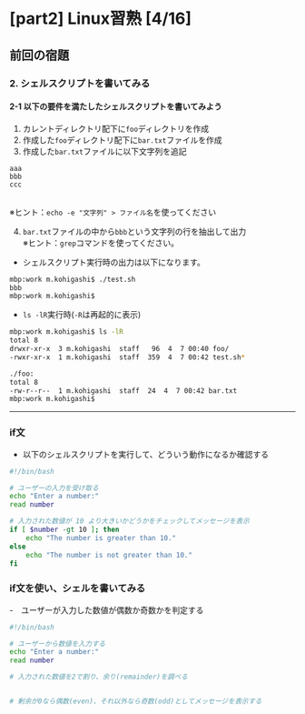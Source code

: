 # [part2] Linux習熟 [4/16] 
## 前回の宿題

### 2. シェルスクリプトを書いてみる

#### 2-1 以下の要件を満たしたシェルスクリプトを書いてみよう
1. カレントディレクトリ配下に`foo`ディレクトリを作成
2. 作成した`foo`ディレクトリ配下に`bar.txt`ファイルを作成
3. 作成した`bar.txt`ファイルに以下文字列を追記
```
aaa
bbb
ccc
```
<br>※ヒント：`echo -e "文字列" > ファイル名`を使ってください  

4. `bar.txt`ファイルの中から`bbb`という文字列の行を抽出して出力
<br>※ヒント：`grep`コマンドを使ってください。  

- シェルスクリプト実行時の出力は以下になります。
```bash
mbp:work m.kohigashi$ ./test.sh 
bbb
mbp:work m.kohigashi$
```
- `ls -lR`実行時(`-R`は再起的に表示)
```bash
mbp:work m.kohigashi$ ls -lR
total 8
drwxr-xr-x  3 m.kohigashi  staff   96  4  7 00:40 foo/
-rwxr-xr-x  1 m.kohigashi  staff  359  4  7 00:42 test.sh*

./foo:
total 8
-rw-r--r--  1 m.kohigashi  staff  24  4  7 00:42 bar.txt
mbp:work m.kohigashi$ 
```

-----

### if文
- 以下のシェルスクリプトを実行して、どういう動作になるか確認する

```bash
#!/bin/bash

# ユーザーの入力を受け取る
echo "Enter a number:"
read number

# 入力された数値が 10 より大きいかどうかをチェックしてメッセージを表示
if [ $number -gt 10 ]; then
    echo "The number is greater than 10."
else
    echo "The number is not greater than 10."
fi
```

### if文を使い、シェルを書いてみる
-　ユーザーが入力した数値が偶数か奇数かを判定する

```bash
#!/bin/bash

# ユーザーから数値を入力する
echo "Enter a number:"
read number

# 入力された数値を2で割り、余り(remainder)を調べる 


# 剰余が0なら偶数(even)、それ以外なら奇数(odd)としてメッセージを表示する

```

